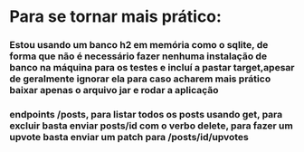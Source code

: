# Para se tornar mais prático:
### Estou usando um banco h2 em memória como o sqlite, de forma que não é necessário fazer nenhuma instalação de banco na máquina para os testes e incluí a pastar target,apesar de geralmente ignorar ela para caso acharem mais prático baixar apenas o arquivo jar e rodar a aplicação
### endpoints /posts, para listar todos os posts usando get, para excluir basta enviar posts/id com o verbo delete, para fazer um upvote basta enviar um patch para /posts/id/upvotes
